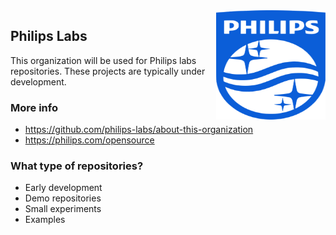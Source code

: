 <img src="https://github.com/philips-labs/.github/blob/main/profile/images/Philips_logo.svg" align="right" width="175px" height="175px">

## Philips Labs

This organization will be used for Philips labs repositories. These projects are typically under development.

### More info

- <https://github.com/philips-labs/about-this-organization>
- <https://philips.com/opensource>

### What type of repositories?
- Early development
- Demo repositories
- Small experiments
- Examples
